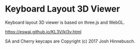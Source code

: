 # Keyboard Layout 3D Viewer

Keyboard layout 3D viewer is based on three.js and WebGL.

https://eswai.github.io/KL3V/kl3v.html

SA and Cherry keycaps are Copyright (c) 2017 Josh Hinnebusch. 